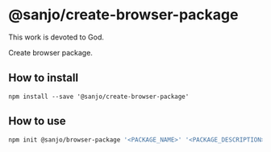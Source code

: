 # @sanjo/create-browser-package

This work is devoted to God.

Create browser package.

## How to install

```
npm install --save '@sanjo/create-browser-package'
```

## How to use

```sh
npm init @sanjo/browser-package '<PACKAGE_NAME>' '<PACKAGE_DESCRIPTION>'
```
